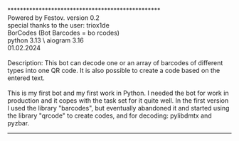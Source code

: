 *************************************************<br>
Powered by Festov. version 0.2<br>
special thanks to the user: triox1de<br>
BorCodes (Bot Barcodes = bo rcodes)<br>
python 3.13 \ aiogram 3.16<br>
01.02.2024<br>
<br>
Description: This bot can decode one or an array of barcodes of different types into one QR code. It is also possible to create a code based on the entered text.<br><br>
This is my first bot and my first work in Python. I needed the bot for work in production and it copes with the task set for it quite well. In the first version I used the library "barcodes", but eventually abandoned it and started using the library "qrcode" to create codes, and for decoding: pylibdmtx and pyzbar.<br>
*************************************************